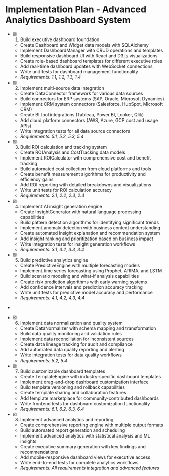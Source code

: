 # Implementation Plan - Advanced Analytics Dashboard System

- [x] 1. Build executive dashboard foundation






  - Create Dashboard and Widget data models with SQLAlchemy
  - Implement DashboardManager with CRUD operations and templates
  - Build responsive dashboard UI with React and D3.js visualizations
  - Create role-based dashboard templates for different executive roles
  - Add real-time dashboard updates with WebSocket connections
  - Write unit tests for dashboard management functionality
  - _Requirements: 1.1, 1.2, 1.3, 1.4_

- [x] 2. Implement multi-source data integration





  - Create DataConnector framework for various data sources
  - Build connectors for ERP systems (SAP, Oracle, Microsoft Dynamics)
  - Implement CRM system connectors (Salesforce, HubSpot, Microsoft CRM)
  - Create BI tool integrations (Tableau, Power BI, Looker, Qlik)
  - Add cloud platform connectors (AWS, Azure, GCP cost and usage APIs)
  - Write integration tests for all data source connectors
  - _Requirements: 5.1, 5.2, 5.3, 5.4_


- [x] 3. Build ROI calculation and tracking system














  - Create ROIAnalysis and CostTracking data models
  - Implement ROICalculator with comprehensive cost and benefit tracking
  - Build automated cost collection from cloud platforms and tools
  - Create benefit measurement algorithms for productivity and efficiency gains
  - Add ROI reporting with detailed breakdowns and visualizations
  - Write unit tests for ROI calculation accuracy
  - _Requirements: 2.1, 2.2, 2.3, 2.4_

- [x] 4. Implement AI insight generation engine





  - Create InsightGenerator with natural language processing capabilities
  - Build pattern detection algorithms for identifying significant trends
  - Implement anomaly detection with business context understanding
  - Create automated insight explanation and recommendation system
  - Add insight ranking and prioritization based on business impact
  - Write integration tests for insight generation workflows
  - _Requirements: 3.1, 3.2, 3.3, 3.4_

- [x] 5. Build predictive analytics engine







  - Create PredictiveEngine with multiple forecasting models
  - Implement time series forecasting using Prophet, ARIMA, and LSTM
  - Build scenario modeling and what-if analysis capabilities
  - Create risk prediction algorithms with early warning systems
  - Add confidence intervals and prediction accuracy tracking
  - Write unit tests for predictive model accuracy and performance
  - _Requirements: 4.1, 4.2, 4.3, 4.4_
-

- [x] 6. Implement data normalization and quality system







  - Create DataNormalizer with schema mapping and transformation
  - Build data quality monitoring and validation rules
  - Implement data reconciliation for inconsistent sources
  - Create data lineage tracking for audit and compliance
  - Add automated data quality reporting and alerting
  - Write integration tests for data quality workflows
  - _Requirements: 5.2, 5.4_

- [x] 7. Build customizable dashboard templates






  - Create TemplateEngine with industry-specific dashboard templates
  - Implement drag-and-drop dashboard customization interface
  - Build template versioning and rollback capabilities
  - Create template sharing and collaboration features
  - Add template marketplace for community-contributed dashboards
  - Write frontend tests for dashboard customization functionality
  - _Requirements: 6.1, 6.2, 6.3, 6.4_

- [x] 8. Implement advanced analytics and reporting









  - Create comprehensive reporting engine with multiple output formats
  - Build automated report generation and scheduling
  - Implement advanced analytics with statistical analysis and ML insights
  - Create executive summary generation with key findings and recommendations
  - Add mobile-responsive dashboard views for executive access
  - Write end-to-end tests for complete analytics workflows
  - _Requirements: All requirements integration and advanced features_